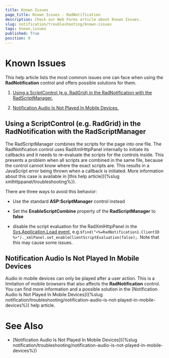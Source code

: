 ```yaml
---
title: Known Issues
page_title: Known Issues - RadNotification
description: Check our Web Forms article about Known Issues.
slug: notification/troubleshooting/known-issues
tags: known,issues
published: True
position: 0
---
```


# Known Issues



This help article lists the most common issues one can face when using the **RadNotification** control and offers possible solutions for them.

1. [ Using a ScriptControl (e.g. RadGrid) in the RadNotification with the RadScriptManager. ](#using-a-scriptcontrol-eg-radgrid-in-the-radnotification-with-the-radscriptmanager)

1. [ Notification Audio Is Not Played In Mobile Devices. ](#notification-audio-is-not-played-in-mobile-devices)

## Using a ScriptControl (e.g. RadGrid) in the RadNotification with the RadScriptManager

The RadScriptManager combines the scripts for the page into one file. The RadNotification control uses RadXmlHttpPanel internally to initiate its callbacks and it needs to re-evaluate the scripts for the controls inside. This presents a problem when all scripts are combined in the same file, because the control cannot know where the exact scripts are. This results in a JavaScript error being thrown when a callback is initiated. More information about this case is available in [this help article]({%slug xmlhttppanel/troubleshooting%}).

There are three ways to avoid this behavior:

* Use the standard **ASP:ScriptManager** control instead

* Set the **EnableScriptCombine** property of the **RadScriptManager** to **false**

* disable the script evaluation for the RadXmlHttpPanel in the [Sys.Application.Load event](https://msdn.microsoft.com/en-us/library/bb383829.aspx), e.g.`$find("<%=RadNotification1.ClientID %>")._xmlPanel.set_enableClientScriptEvaluation(false);`. Note that this may cause some issues.

## Notification Audio Is Not Played In Mobile Devices

Audio in mobile devices can only be played after a user action. This is a limitation of mobile browsers that also affects the **RadNotification** control. You can find more information and a possible solution in the [Notification Audio Is Not Played In Mobile Devices]({%slug notification/troubleshooting/notification-audio-is-not-played-in-mobile-devices%}) help article.

# See Also

 * [Notification Audio Is Not Played In Mobile Devices]({%slug notification/troubleshooting/notification-audio-is-not-played-in-mobile-devices%})
